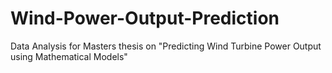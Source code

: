 # Wind-Power-Output-Prediction
Data Analysis for Masters thesis on "Predicting Wind Turbine Power Output using Mathematical Models"
